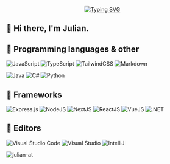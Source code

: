 
<p align="center" href="https://git.io/typing-svg">
  <a href="https://git.io/typing-svg"><img src="https://readme-typing-svg.herokuapp.com?font=Poppins&pause=1000&color=E4E4E4&center=true&vCenter=true&width=435&lines=%F0%9F%8C%BF++Julian+S.;%F0%9F%8C%B1+Informatics+Student;%F0%9F%93%A6+Full+Stack+Developer" alt="Typing SVG" /></a>
</p>

## 👋 Hi there, I'm Julian.

## 📂 Programming languages & other

  ![JavaScript](https://img.shields.io/badge/javascript-%23323330.svg?style=for-the-badge&logo=javascript&logoColor=%23F7DF1E)
  ![TypeScript](https://img.shields.io/badge/typescript-%23007ACC.svg?style=for-the-badge&logo=typescript&logoColor=white)
  ![TailwindCSS](https://img.shields.io/badge/tailwindcss-%2338B2AC.svg?style=for-the-badge&logo=tailwind-css&logoColor=white)
  ![Markdown](https://img.shields.io/badge/Markdown-000?logo=markdown&logoColor=fff&style=for-the-badge)

  ![Java](https://img.shields.io/badge/java-%23ED8B00.svg?style=for-the-badge&logo=openjdk&logoColor=white&color=C74634)
  ![C#](https://img.shields.io/badge/C%23-239120?style=for-the-badge&logo=.net&logoColor=white&color=512BD4)
  ![Python](https://img.shields.io/badge/Python-3776AB?style=for-the-badge&logo=python&logoColor=white)

 
## 🧩 Frameworks

  ![Express.js](https://img.shields.io/badge/express.js-%23404d59.svg?style=for-the-badge&logo=express&logoColor=%2361DAFB)
  ![NodeJS](https://img.shields.io/badge/node.js-6DA55F?style=for-the-badge&logo=node.js&logoColor=white)
  ![NextJS](https://img.shields.io/badge/next.js-000000?style=for-the-badge&logo=nextdotjs&logoColor=white)
  ![ReactJS](https://img.shields.io/badge/react-%2361DBFB.svg?style=for-the-badge&logo=react&logoColor=white)
  ![VueJS](	https://img.shields.io/badge/Vue.js-35495E?style=for-the-badge&logo=vue.js&logoColor=4FC08D)
  ![.NET](https://img.shields.io/badge/.NET-5C2D91?style=for-the-badge&logo=.net&logoColor=white)


## 📖 Editors

![Visual Studio Code](https://img.shields.io/badge/Visual%20Studio%20Code-0078d7.svg?style=for-the-badge&logo=visual-studio-code&logoColor=white)
![Visual Studio](https://img.shields.io/badge/Visual%20Studio-5C2D91.svg?style=for-the-badge&logo=visual-studio&logoColor=white)
![IntelliJ](https://img.shields.io/badge/IntelliJ_IDEA-000000.svg?style=for-the-badge&logo=intellij-idea&logoColor=white)

<p align="left">
  <img align="center" src="https://komarev.com/ghpvc/?username=julian-at&style=for-the-badge&color=blueviolet" alt="julian-at"/>
</p>

